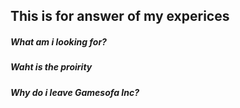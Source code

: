 ## This is for answer of my experices

##### What am i looking for?

##### Waht is the proirity

##### Why do i leave Gamesofa Inc?
